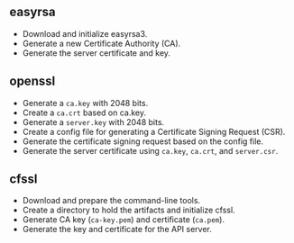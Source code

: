 ## easyrsa
- Download and initialize easyrsa3.
- Generate a new Certificate Authority (CA).
- Generate the server certificate and key.


## openssl
- Generate a `ca.key` with 2048 bits.
- Create a `ca.crt` based on ca.key.
- Generate a `server.key` with 2048 bits.
- Create a config file for generating a Certificate Signing Request (CSR).
- Generate the certificate signing request based on the config file.
- Generate the server certificate using `ca.key`, `ca.crt`, and `server.csr`.


## cfssl
- Download and prepare the command-line tools.
- Create a directory to hold the artifacts and initialize cfssl.
- Generate CA key (`ca-key.pem`) and certificate (`ca.pem`).
- Generate the key and certificate for the API server.
